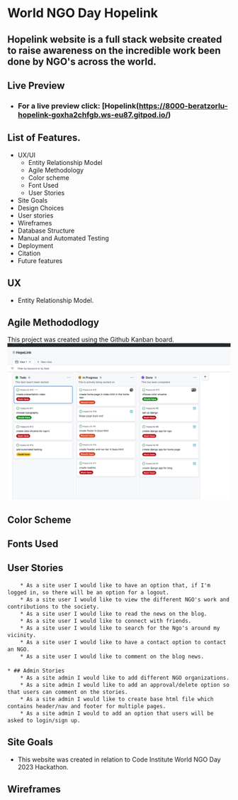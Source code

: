 # World NGO Day Hopelink
## Hopelink website is a full stack website created to raise awareness on the incredible work been done by NGO's across the world.

## Live Preview   
 * ### For a live preview click: [Hopelink(https://8000-beratzorlu-hopelink-goxha2chfgb.ws-eu87.gitpod.io/)

## List of Features.
* UX/UI
   * Entity Relationship Model
   * Agile Methodology 
   * Color scheme
   * Font Used
   * User Stories
* Site Goals
* Design Choices
* User stories
* Wireframes
* Database Structure
* Manual and Automated Testing
* Deployment
* Citation 
* Future features

## UX 
* Entity Relationship Model.

## Agile Methododlogy 
This project was created using the Github Kanban board.
![agile methodology, Kanban board](static/images/kanbanboard.png)

## Color Scheme 

## Fonts Used

## User Stories
        * As a site user I would like to have an option that, if I'm logged in, so there will be an option for a logout.
        * As a site user I would like to view the different NGO's work and contributions to the society.
        * As a site user I would like to read the news on the blog.
        * As a site user I would like to connect with friends.
        * As a site user I would like to search for the Ngo's around my vicinity.
        * As a site user I would like to have a contact option to contact an NGO.
        * As a site user I would like to comment on the blog news.

    * ## Admin Stories 
        * As a site admin I would like to add different NGO organizations.
        * As a site admin I would like to add an approval/delete option so that users can comment on the stories.
        * As a site admin I would like to create base html file which contains header/nav and footer for multiple pages.
        * As a site admin I would to add an option that users will be asked to login/sign up.

## Site Goals
* This website was created in relation to Code Institute World NGO Day 2023 Hackathon.

## Wireframes

